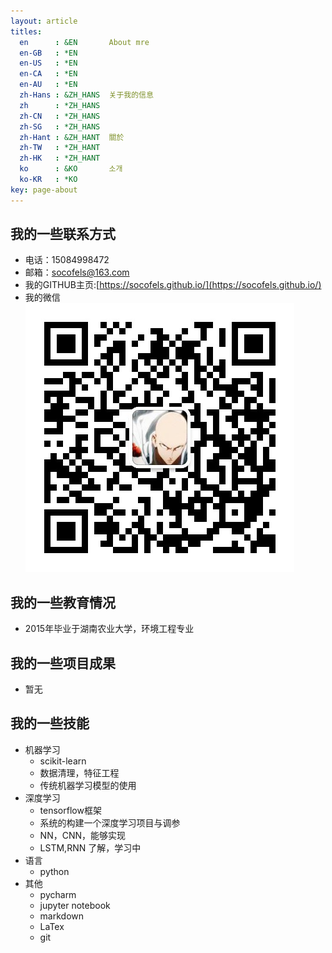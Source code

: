 ```yaml
---
layout: article
titles:
  en      : &EN       About mre
  en-GB   : *EN
  en-US   : *EN
  en-CA   : *EN
  en-AU   : *EN
  zh-Hans : &ZH_HANS  关于我的信息
  zh      : *ZH_HANS
  zh-CN   : *ZH_HANS
  zh-SG   : *ZH_HANS
  zh-Hant : &ZH_HANT  關於
  zh-TW   : *ZH_HANT
  zh-HK   : *ZH_HANT
  ko      : &KO       소개
  ko-KR   : *KO
key: page-about
---
```

## 我的一些联系方式
- 电话：15084998472
- 邮箱：socofels@163.com
- 我的GITHUB主页:[https://socofels.github.io/](https://socofels.github.io/)
- 我的微信
![二维码](assets/images/self_inf/we_chat.png)
## 我的一些教育情况
- 2015年毕业于湖南农业大学，环境工程专业
## 我的一些项目成果
- 暂无
## 我的一些技能
- 机器学习
    - scikit-learn
    - 数据清理，特征工程
    - 传统机器学习模型的使用
- 深度学习
    - tensorflow框架
    - 系统的构建一个深度学习项目与调参
    - NN，CNN，能够实现
    - LSTM,RNN 了解，学习中
- 语言
    - python
- 其他
    - pycharm
    - jupyter notebook
    - markdown
    - LaTex
    - git
